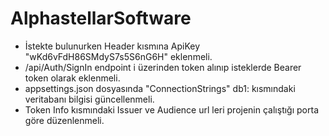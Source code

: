 # AlphastellarSoftware

* İstekte bulunurken Header kısmına ApiKey "wKd6vFdH86SMdyS7s5S6nG6H" eklenmeli.
* /api/Auth/SignIn endpoint i üzerinden token alınıp isteklerde Bearer token olarak eklenmeli.
* appsettings.json dosyasında "ConnectionStrings" db1: kısmındaki veritabanı bilgisi güncellenmeli.
* Token Info kısmındaki Issuer ve Audience url leri projenin çalıştığı porta göre düzenlenmeli.

